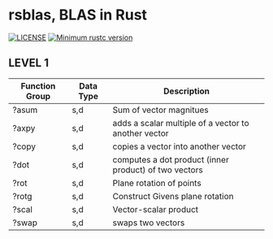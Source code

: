 # rsblas, BLAS in Rust

[![LICENSE](https://img.shields.io/badge/license-MIT-blue.svg)](LICENSE)
[![Minimum rustc version](https://img.shields.io/badge/rustc-1.52.1+-lightgray.svg)](#rust-version-requirements)

## LEVEL 1
|Function Group|Data Type|Description|
|---|---|---|
|?asum|s,d|Sum of vector magnitues |
|?axpy|s,d|adds a scalar multiple of a vector to another vector |
|?copy|s,d|copies a vector into another vector                  |
|?dot |s,d|computes a dot product (inner product) of two vectors|
|?rot |s,d|Plane rotation of points|
|?rotg|s,d|Construct Givens plane rotation|
|?scal|s,d|Vector-scalar product   |
|?swap|s,d|swaps two vectors       |
